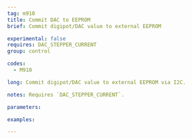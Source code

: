 ```yaml
---
tag: m910
title: Commit DAC to EEPROM
brief: Commit digipot/DAC value to external EEPROM

experimental: false
requires: DAC_STEPPER_CURRENT
group: control

codes:
  - M910

long: Commit digipot/DAC value to external EEPROM via I2C.

notes: Requires `DAC_STEPPER_CURRENT`.

parameters:

examples:

---
```


